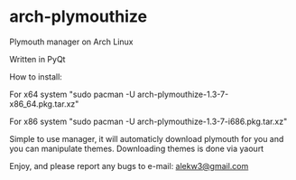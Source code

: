 # arch-plymouthize
Plymouth manager on Arch Linux

Written in PyQt

How to install:

For x64 system "sudo pacman -U arch-plymouthize-1.3-7-x86_64.pkg.tar.xz"

For x86 system "sudo pacman -U arch-plymouthize-1.3-7-i686.pkg.tar.xz"

Simple to use manager, it will automaticly download plymouth for you and you can manipulate themes.
Downloading themes is done via yaourt

Enjoy, and please report any bugs to e-mail: alekw3@gmail.com
